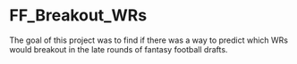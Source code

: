 # FF_Breakout_WRs

The goal of this project was to find if there was a way to predict which WRs would breakout in the late rounds of fantasy football drafts.
